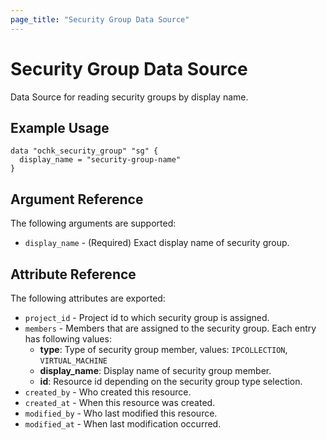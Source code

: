 ```yaml
---
page_title: "Security Group Data Source"
---
```


# Security Group Data Source

Data Source for reading security groups by display name. 

## Example Usage

```hcl
data "ochk_security_group" "sg" {
  display_name = "security-group-name"
}
```

## Argument Reference

The following arguments are supported:

* `display_name` - (Required) Exact display name of security group.

## Attribute Reference

The following attributes are exported:

* `project_id` - Project id to which security group is assigned.
* `members` - Members that are assigned to the security group.
  Each entry has following values:
   * **type**: Type of security group member, values: `IPCOLLECTION`, `VIRTUAL_MACHINE`
   * **display_name**: Display name of security group member.
   * **id**: Resource id depending on the security group type selection.
* `created_by` - Who created this resource.
* `created_at` - When this resource was created.
* `modified_by` - Who last modified this resource.
* `modified_at` - When last modification occurred.

